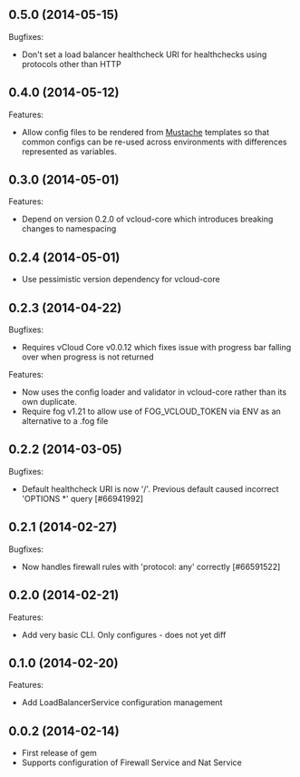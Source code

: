 ## 0.5.0 (2014-05-15)

Bugfixes:

  - Don't set a load balancer healthcheck URI for healthchecks using protocols other than HTTP

## 0.4.0 (2014-05-12)

Features:

  - Allow config files to be rendered from [Mustache](http://mustache.github.io/)
    templates so that common configs can be re-used across environments with
    differences represented as variables.

## 0.3.0 (2014-05-01)

Features:

  - Depend on version 0.2.0 of vcloud-core which introduces breaking changes to namespacing

## 0.2.4 (2014-05-01)

  - Use pessimistic version dependency for vcloud-core

## 0.2.3 (2014-04-22)

Bugfixes:

  - Requires vCloud Core v0.0.12 which fixes issue with progress bar falling over when progress is not returned

Features:

  - Now uses the config loader and validator in vcloud-core rather than its own duplicate.
  - Require fog v1.21 to allow use of FOG_VCLOUD_TOKEN via ENV as an alternative to a .fog file

## 0.2.2 (2014-03-05)

Bugfixes:

  - Default healthcheck URI is now '/'. Previous default caused incorrect 'OPTIONS *' query [#66941992]

## 0.2.1 (2014-02-27)

Bugfixes:

  - Now handles firewall rules with 'protocol: any' correctly [#66591522]

## 0.2.0 (2014-02-21)

Features:

  - Add very basic CLI. Only configures - does not yet diff

## 0.1.0 (2014-02-20)

Features:

  - Add LoadBalancerService configuration management

## 0.0.2 (2014-02-14)

  - First release of gem
  - Supports configuration of Firewall Service and Nat Service

